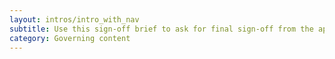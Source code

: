 ```yaml
---
layout: intros/intro_with_nav
subtitle: Use this sign-off brief to ask for final sign-off from the approver. Ensure you select all the supporting checks as having been done.
category: Governing content
---
```

